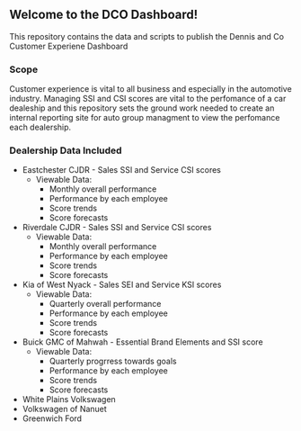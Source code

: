 ## Welcome to the DCO Dashboard!

This repository contains the data and scripts to publish the Dennis and Co Customer Experiene Dashboard

### Scope

Customer experience is vital to all business and especially in the automotive industry. Managing SSI and CSI scores are vital to the perfomance of a car dealeship and this repository sets the ground work needed to create an internal reporting site for auto group managment to view the perfomance each dealership.

### Dealership Data Included

- Eastchester CJDR - Sales SSI and Service CSI scores
    - Viewable Data:
        - Monthly overall performance
        - Performance by each employee
        - Score trends
        - Score forecasts
- Riverdale CJDR - Sales SSI and Service CSI scores
    - Viewable Data:
        - Monthly overall performance
        - Performance by each employee
        - Score trends
        - Score forecasts
- Kia of West Nyack - Sales SEI and Service KSI scores
    - Viewable Data:
        - Quarterly overall performance
        - Performance by each employee
        - Score trends
        - Score forecasts
- Buick GMC of Mahwah - Essential Brand Elements and SSI score
     - Viewable Data:
        - Quarterly progrress towards goals
        - Performance by each employee
        - Score trends
        - Score forecasts
- White Plains Volkswagen
- Volkswagen of Nanuet
- Greenwich Ford

